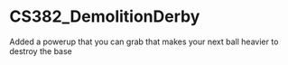 # CS382_DemolitionDerby

Added a powerup that you can grab that makes your next ball heavier to destroy the base
